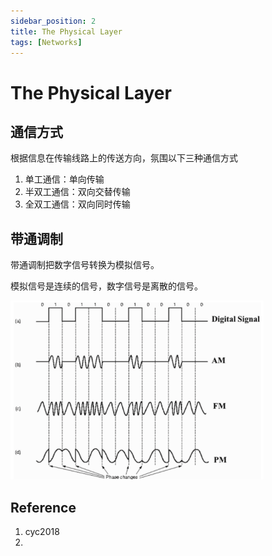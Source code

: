 ```yaml
---
sidebar_position: 2
title: The Physical Layer
tags: [Networks]
---
```


# The Physical Layer

## 通信方式

根据信息在传输线路上的传送方向，氛围以下三种通信方式

1. 单工通信：单向传输
2. 半双工通信：双向交替传输
3. 全双工通信：双向同时传输

## 带通调制

带通调制把数字信号转换为模拟信号。

模拟信号是连续的信号，数字信号是离散的信号。

![image-20240414232752325](./240414-01-physical-layer.assets/image-20240414232752325.png)



## Reference

1. cyc2018 
2. 

